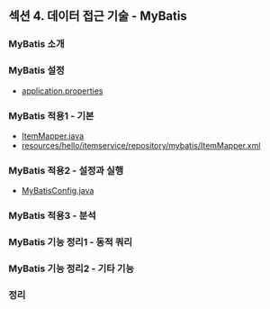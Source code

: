 ## 섹션 4. 데이터 접근 기술 - MyBatis

### MyBatis 소개

### MyBatis 설정

- [application.properties](https://github.com/spring-roadmap/spring-db2/blob/main/src/main/resources/application.properties)

### MyBatis 적용1 - 기본

- [ItemMapper.java](https://github.com/spring-roadmap/spring-db2/blob/main/src/main/java/hello/itemservice/repository/mybatis/ItemMapper.java)
- [resources/hello/itemservice/repository/mybatis/ItemMapper.xml](https://github.com/spring-roadmap/spring-db2/blob/main/src/main/resources/hello/itemservice/repository/mybatis/ItemMapper.xml)

### MyBatis 적용2 - 설정과 실행

- [MyBatisConfig.java](https://github.com/spring-roadmap/spring-db2/blob/main/src/main/java/hello/itemservice/config/MyBatisConfig.java)

### MyBatis 적용3 - 분석

### MyBatis 기능 정리1 - 동적 쿼리

### MyBatis 기능 정리2 - 기타 기능

### 정리
